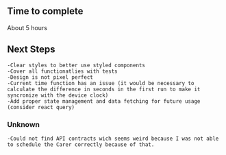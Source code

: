 ## Time to complete

About 5 hours

## Next Steps

    -Clear styles to better use styled components
    -Cover all functionatlies with tests
    -Design is not pixel perfect
    -Current time function has an issue (it would be necessary to calculate the difference in seconds in the first run to make it syncronize with the device clock)
    -Add proper state management and data fetching for future usage (consider react query)

### Unknown
    -Could not find API contracts wich seems weird because I was not able to schedule the Carer correctly because of that.
